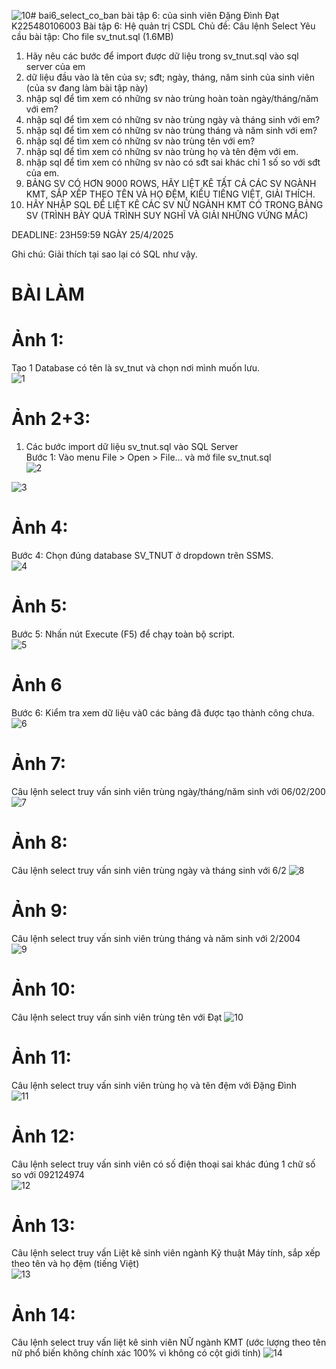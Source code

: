 ![10](https://github.com/user-attachments/assets/f7af8c25-b084-4258-a819-c0e103d5c586)# bai6_select_co_ban
bài tập 6: của sinh viên Đặng Đình Đạt K225480106003
Bài tập 6: Hệ quản trị CSDL
Chủ đề: Câu lệnh Select
Yêu cầu bài tập: 
Cho file sv_tnut.sql (1.6MB)
1. Hãy nêu các bước để import được dữ liệu trong sv_tnut.sql vào sql server của em
2. dữ liệu đầu vào là tên của sv; sđt; ngày, tháng, năm sinh của sinh viên (của sv đang làm bài tập này)
3. nhập sql để tìm xem có những sv nào trùng hoàn toàn ngày/tháng/năm với em?
4. nhập sql để tìm xem có những sv nào trùng ngày và tháng sinh với em?
5. nhập sql để tìm xem có những sv nào trùng tháng và năm sinh với em?
6. nhập sql để tìm xem có những sv nào trùng tên với em?
7. nhập sql để tìm xem có những sv nào trùng họ và tên đệm với em.
8. nhập sql để tìm xem có những sv nào có sđt sai khác chỉ 1 số so với sđt của em.
9. BẢNG SV CÓ HƠN 9000 ROWS, HÃY LIỆT KÊ TẤT CẢ CÁC SV NGÀNH KMT, SẮP XẾP THEO TÊN VÀ HỌ ĐỆM, KIỂU TIẾNG  VIỆT, GIẢI THÍCH.
10. HÃY NHẬP SQL ĐỂ LIỆT KÊ CÁC SV NỮ NGÀNH KMT CÓ TRONG BẢNG SV (TRÌNH BÀY QUÁ TRÌNH SUY NGHĨ VÀ GIẢI NHỮNG VỨNG MẮC)

DEADLINE: 23H59:59 NGÀY 25/4/2025

Ghi chú: Giải thích tại sao lại có SQL như vậy.  
# BÀI LÀM  
# Ảnh 1:  
Tạo 1 Database có tên là sv_tnut và chọn nơi mình muốn lưu.  
![1](https://github.com/user-attachments/assets/dcc21ac0-14ea-44e7-892f-d5b068b8af1e)  

# Ảnh 2+3:  
1. Các bước import dữ liệu sv_tnut.sql vào SQL Server  
Bước 1: Vào menu File > Open > File… và mở file sv_tnut.sql  
![2](https://github.com/user-attachments/assets/423f4dbf-3514-4050-af4b-9055a8f7ef57)

![3](https://github.com/user-attachments/assets/515b04d0-331e-4db6-a904-a934d1dc4344)  

# Ảnh 4: 
Bước 4: Chọn đúng database SV_TNUT ở dropdown trên SSMS.  
![4](https://github.com/user-attachments/assets/6f8e3982-6a14-4160-9c34-c2aff21b41c4)  

# Ảnh 5:
Bước 5: Nhấn nút Execute (F5) để chạy toàn bộ script.  
![5](https://github.com/user-attachments/assets/2a621475-502a-4a97-9460-966202e6a0ca)

# Ảnh 6
Bước 6: Kiểm tra xem dữ liệu và0 các bảng đã được tạo thành công chưa.  
![6](https://github.com/user-attachments/assets/880b8152-d00c-4521-9012-50c6fe80fe99)  

# Ảnh 7:  
Câu lệnh select truy vấn sinh viên trùng ngày/tháng/năm sinh với 06/02/200   
![7](https://github.com/user-attachments/assets/581d1d4d-15cf-4508-8c0e-58091e7d68cf)  

# Ảnh 8:  
Câu lệnh select truy vấn sinh viên trùng ngày và tháng sinh với 6/2
![8](https://github.com/user-attachments/assets/6fe6448d-870d-4603-90b2-c60310d0df9c)

# Ảnh 9:  
Câu lệnh select truy vấn sinh viên trùng tháng và năm sinh với 2/2004  
![9](https://github.com/user-attachments/assets/d4450fea-87a5-42cd-b3d8-cf47aabde7f4)  

# Ảnh 10:  
Câu lệnh select truy vấn sinh viên trùng tên với Đạt
![10](https://github.com/user-attachments/assets/8475b519-5a96-4c1d-989a-ad9ca09d49d9)  

# Ảnh 11:  
Câu lệnh select truy vấn sinh viên trùng họ và tên đệm với Đặng Đình  
![11](https://github.com/user-attachments/assets/56d16543-f08e-423b-a6c3-6b085592651a)  

# Ảnh 12:  
Câu lệnh select truy vấn sinh viên có số điện thoại sai khác đúng 1 chữ số so với 092124974  
![12](https://github.com/user-attachments/assets/31ddbba0-566f-4c64-8822-a86c1eee0957)  

# Ảnh 13:  
Câu lệnh select truy vấn Liệt kê sinh viên ngành Kỹ thuật Máy tính, sắp xếp theo tên và họ đệm (tiếng Việt)  
![13](https://github.com/user-attachments/assets/04749986-aa88-4f29-a607-ae7843c50767)  

# Ảnh 14:  
Câu lệnh select truy vấn liệt kê sinh viên NỮ ngành KMT (ước lượng theo tên nữ phổ biến không chính xác 100% vì không có cột giới tính)
![14](https://github.com/user-attachments/assets/4543dbec-bb4a-46dd-b8f0-c320e6d2ecd1)

# 















